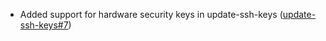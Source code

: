 - Added support for hardware security keys in update-ssh-keys ([update-ssh-keys#7](https://github.com/flatcar/update-ssh-keys/pull/7))
